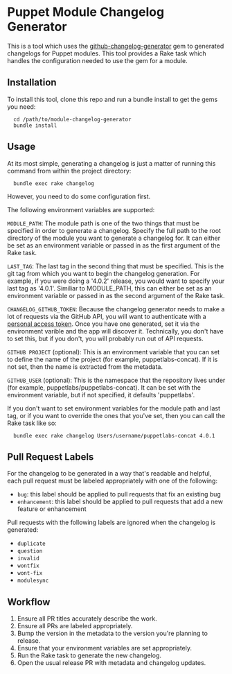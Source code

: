 # Puppet Module Changelog Generator

This is a tool which uses the [github-changelog-generator](https://github.com/skywinder/github-changelog-generator) gem
to generated changelogs for Puppet modules. This tool provides a Rake task which handles the configuration needed to use the gem for a module.

## Installation

To install this tool, clone this repo and run a bundle install to get the gems you need:

```
  cd /path/to/module-changelog-generator
  bundle install
```

## Usage

At its most simple, generating a changelog is just a matter of running this command from within the project directory:

```
  bundle exec rake changelog
```

However, you need to do some configuration first.

The following environment variables are supported:

`MODULE_PATH`: The module path is one of the two things that must be specified in order to generate a changelog. Specify the full path to the root directory of the module you want to generate a changelog for. It can either be set as
an environment variable or passed in as the first argument of the Rake task.

`LAST_TAG`: The last tag in the second thing that must be specified. This is the git tag from which you want to begin the
changelog generation. For example, if you were doing a '4.0.2' release, you would want to specify your last
tag as '4.0.1'. Similiar to MODULE_PATH, this can either be set as an environment variable or passed in as the second argument of the Rake task.

`CHANGELOG_GITHUB_TOKEN`: Because the changelog generator needs to make a lot of requests via the GitHub API, you will
want to authenticate with a [personal access token](https://github.com/blog/1509-personal-api-tokens). Once you have one
generated, set it via the environment varible and the app will discover it. Technically, you don't have to set this, but if you don't, you will probably run out of API requests.

`GITHUB PROJECT` (optional): This is an environment variable that you can set to define the name of the project (for example, puppetlabs-concat). If it is not set, then the name is extracted from the metadata.

`GITHUB_USER` (optional): This is the namespace that the repository lives under (for example, puppetlabs/puppetlabs-concat).
It can be set with the environment variable, but if not specified, it defaults 'puppetlabs'.


If you don't want to set environment variables for the module path and last tag, or if you want to override the ones that
you've set, then you can call the Rake task like so:

```
  bundle exec rake changelog Users/username/puppetlabs-concat 4.0.1
```

## Pull Request Labels

For the changelog to be generated in a way that's readable and helpful, each pull request must be labeled appropriately with one of the following:

- `bug`: this label should be applied to pull requests that fix an existing bug
- `enhancement`: this label should be applied to pull requests that add a new feature or enhancement

Pull requests with the following labels are ignored when the changelog is generated:

- `duplicate`
- `question`
- `invalid`
- `wontfix`
- `wont-fix`
- `modulesync`


## Workflow

 1. Ensure all PR titles accurately describe the work.
 2. Ensure all PRs are labeled appropriately.
 3. Bump the version in the metadata to the version you're planning to release.
 4. Ensure that your environment variables are set appropriately.
 5. Run the Rake task to generate the new changelog.
 6. Open the usual release PR with metadata and changelog updates.

